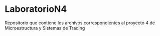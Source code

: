 # LaboratorioN4
Repositorio que contiene los archivos correspondientes al proyecto 4 de Microestructura y Sistemas de Trading 
